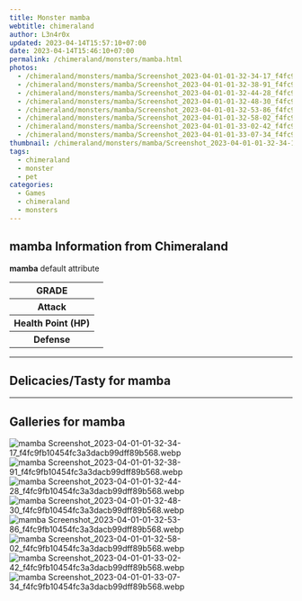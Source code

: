 ```yaml
---
title: Monster mamba
webtitle: chimeraland
author: L3n4r0x
updated: 2023-04-14T15:57:10+07:00
date: 2023-04-14T15:46:10+07:00
permalink: /chimeraland/monsters/mamba.html
photos:
  - /chimeraland/monsters/mamba/Screenshot_2023-04-01-01-32-34-17_f4fc9fb10454fc3a3dacb99dff89b568.webp
  - /chimeraland/monsters/mamba/Screenshot_2023-04-01-01-32-38-91_f4fc9fb10454fc3a3dacb99dff89b568.webp
  - /chimeraland/monsters/mamba/Screenshot_2023-04-01-01-32-44-28_f4fc9fb10454fc3a3dacb99dff89b568.webp
  - /chimeraland/monsters/mamba/Screenshot_2023-04-01-01-32-48-30_f4fc9fb10454fc3a3dacb99dff89b568.webp
  - /chimeraland/monsters/mamba/Screenshot_2023-04-01-01-32-53-86_f4fc9fb10454fc3a3dacb99dff89b568.webp
  - /chimeraland/monsters/mamba/Screenshot_2023-04-01-01-32-58-02_f4fc9fb10454fc3a3dacb99dff89b568.webp
  - /chimeraland/monsters/mamba/Screenshot_2023-04-01-01-33-02-42_f4fc9fb10454fc3a3dacb99dff89b568.webp
  - /chimeraland/monsters/mamba/Screenshot_2023-04-01-01-33-07-34_f4fc9fb10454fc3a3dacb99dff89b568.webp
thumbnail: /chimeraland/monsters/mamba/Screenshot_2023-04-01-01-32-34-17_f4fc9fb10454fc3a3dacb99dff89b568.webp
tags:
  - chimeraland
  - monster
  - pet
categories:
  - Games
  - chimeraland
  - monsters
---
```


<section id="bootstrap-wrapper"><link rel="stylesheet" href="https://rawcdn.githack.com/dimaslanjaka/Web-Manajemen/0c3b5aa1813bd4abcd2c11bf3e37928b15c28664/css/bootstrap-5-3-0-alpha3-wrapper.css"/><h2 id="attribute">mamba Information from Chimeraland</h2><p><b>mamba</b> default attribute <table><tr><th>GRADE</th><td></td></tr><tr><th>Attack</th><td></td></tr><tr><th>Health Point (HP)</th><td></td></tr><tr><th>Defense</th><td></td></tr></table></p><hr/><h2 id="delicacies">Delicacies/Tasty for mamba</h2><div class="text-white bg-dark"></div><hr/><div id="gallery"><h2>Galleries for mamba</h2><div class="row"><div class="col-lg-6 col-12"><img src="/chimeraland/monsters/mamba/Screenshot_2023-04-01-01-32-34-17_f4fc9fb10454fc3a3dacb99dff89b568.webp" alt="mamba Screenshot_2023-04-01-01-32-34-17_f4fc9fb10454fc3a3dacb99dff89b568.webp"/></div><div class="col-lg-6 col-12"><img src="/chimeraland/monsters/mamba/Screenshot_2023-04-01-01-32-38-91_f4fc9fb10454fc3a3dacb99dff89b568.webp" alt="mamba Screenshot_2023-04-01-01-32-38-91_f4fc9fb10454fc3a3dacb99dff89b568.webp"/></div><div class="col-lg-6 col-12"><img src="/chimeraland/monsters/mamba/Screenshot_2023-04-01-01-32-44-28_f4fc9fb10454fc3a3dacb99dff89b568.webp" alt="mamba Screenshot_2023-04-01-01-32-44-28_f4fc9fb10454fc3a3dacb99dff89b568.webp"/></div><div class="col-lg-6 col-12"><img src="/chimeraland/monsters/mamba/Screenshot_2023-04-01-01-32-48-30_f4fc9fb10454fc3a3dacb99dff89b568.webp" alt="mamba Screenshot_2023-04-01-01-32-48-30_f4fc9fb10454fc3a3dacb99dff89b568.webp"/></div><div class="col-lg-6 col-12"><img src="/chimeraland/monsters/mamba/Screenshot_2023-04-01-01-32-53-86_f4fc9fb10454fc3a3dacb99dff89b568.webp" alt="mamba Screenshot_2023-04-01-01-32-53-86_f4fc9fb10454fc3a3dacb99dff89b568.webp"/></div><div class="col-lg-6 col-12"><img src="/chimeraland/monsters/mamba/Screenshot_2023-04-01-01-32-58-02_f4fc9fb10454fc3a3dacb99dff89b568.webp" alt="mamba Screenshot_2023-04-01-01-32-58-02_f4fc9fb10454fc3a3dacb99dff89b568.webp"/></div><div class="col-lg-6 col-12"><img src="/chimeraland/monsters/mamba/Screenshot_2023-04-01-01-33-02-42_f4fc9fb10454fc3a3dacb99dff89b568.webp" alt="mamba Screenshot_2023-04-01-01-33-02-42_f4fc9fb10454fc3a3dacb99dff89b568.webp"/></div><div class="col-lg-6 col-12"><img src="/chimeraland/monsters/mamba/Screenshot_2023-04-01-01-33-07-34_f4fc9fb10454fc3a3dacb99dff89b568.webp" alt="mamba Screenshot_2023-04-01-01-33-07-34_f4fc9fb10454fc3a3dacb99dff89b568.webp"/></div></div></div></section>